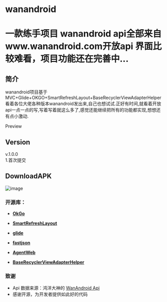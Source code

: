# wanandroid
一款练手项目  wanandroid  api全部来自www.wanandroid.com开放api  界面比较难看，项目功能还在完善中...
===
简介
---
wanandroid项目基于MVC+Glide+OKGO+SmartRefreshLayout+BaseRecyclerViewAdapterHelper
<br>
看着各位大佬各种版本wanandroid发出来,自己也想试试.正好有时间,就看着开放api一点一点的写,写着写着就这么多了,感觉还能继续把所有的功能都实现,想想还有点小激动.
<br>

Preview
<br>

Version
---
v.1.0.0<br>
1.首次提交

DownloadAPK
---
![image](https://github.com/rcj60560/wanandroid/raw/master/screenshoots/download_apk.png)

### 开源库：
- [**OkGo**](https://github.com/jeasonlzy/okhttp-OkGo)

- [**SmartRefreshLayout**](https://github.com/scwang90/SmartRefreshLayout)

- [**glide**](https://github.com/bumptech/glide)

- [**fastjson**](https://github.com/alibaba/fastjson)

- [**AgentWeb**](https://github.com/Justson/AgentWeb)

- [**BaseRecyclerViewAdapterHelper**](https://github.com/CymChad/BaseRecyclerViewAdapterHelper)






### 致谢

- Api 数据来源：鸿洋大神的   [WanAndroid Api](http://www.wanandroid.com/)
- 感谢开源，为开发者提供如此好的代码
